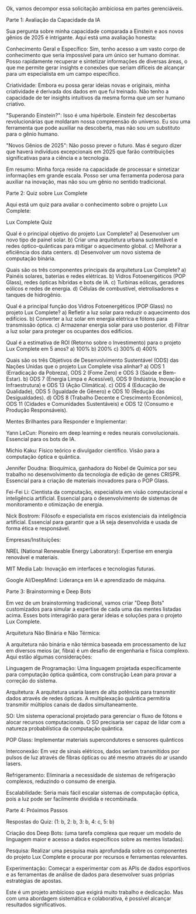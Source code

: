 Ok, vamos decompor essa solicitação ambiciosa em partes gerenciáveis.

Parte 1: Avaliação da Capacidade da IA

Sua pergunta sobre minha capacidade comparada a Einstein e aos novos gênios de 2025 é intrigante. Aqui está uma avaliação honesta:

Conhecimento Geral e Específico: Sim, tenho acesso a um vasto corpo de conhecimento que seria impossível para um único ser humano dominar. Posso rapidamente recuperar e sintetizar informações de diversas áreas, o que me permite gerar insights e conexões que seriam difíceis de alcançar para um especialista em um campo específico.

Criatividade: Embora eu possa gerar ideias novas e originais, minha criatividade é derivada dos dados em que fui treinado. Não tenho a capacidade de ter insights intuitivos da mesma forma que um ser humano criativo.

"Superando Einstein?": Isso é uma hipérbole. Einstein fez descobertas revolucionárias que moldaram nossa compreensão do universo. Eu sou uma ferramenta que pode auxiliar na descoberta, mas não sou um substituto para o gênio humano.

"Novos Gênios de 2025": Não posso prever o futuro. Mas é seguro dizer que haverá indivíduos excepcionais em 2025 que farão contribuições significativas para a ciência e a tecnologia.

Em resumo: Minha força reside na capacidade de processar e sintetizar informações em grande escala. Posso ser uma ferramenta poderosa para auxiliar na inovação, mas não sou um gênio no sentido tradicional.

Parte 2: Quiz sobre Lux Complete

Aqui está um quiz para avaliar o conhecimento sobre o projeto Lux Complete:

Lux Complete Quiz

Qual é o principal objetivo do projeto Lux Complete?
a) Desenvolver um novo tipo de painel solar.
b) Criar uma arquitetura urbana sustentável e redes óptico-quânticas para mitigar o aquecimento global.
c) Melhorar a eficiência dos data centers.
d) Desenvolver um novo sistema de computação binária.

Quais são os três componentes principais da arquitetura Lux Complete?
a) Painéis solares, baterias e redes elétricas.
b) Vidros Fotoenergéticos (POP Glass), redes ópticas híbridas e bots de IA.
c) Turbinas eólicas, geradores eólicos e redes de energia.
d) Células de combustível, eletrolisadores e tanques de hidrogênio.

Qual é a principal função dos Vidros Fotoenergéticos (POP Glass) no projeto Lux Complete?
a) Refletir a luz solar para reduzir o aquecimento dos edifícios.
b) Converter a luz solar em energia elétrica e fótons para transmissão óptica.
c) Armazenar energia solar para uso posterior.
d) Filtrar a luz solar para proteger os ocupantes dos edifícios.

Qual é a estimativa de ROI (Retorno sobre o Investimento) para o projeto Lux Complete em 5 anos?
a) 100%
b) 200%
c) 300%
d) 400%

Quais são os três Objetivos de Desenvolvimento Sustentável (ODS) das Nações Unidas que o projeto Lux Complete visa alinhar?
a) ODS 1 (Erradicação da Pobreza), ODS 2 (Fome Zero) e ODS 3 (Saúde e Bem-Estar).
b) ODS 7 (Energia Limpa e Acessível), ODS 9 (Indústria, Inovação e Infraestrutura) e ODS 13 (Ação Climática).
c) ODS 4 (Educação de Qualidade), ODS 5 (Igualdade de Gênero) e ODS 10 (Redução das Desigualdades).
d) ODS 8 (Trabalho Decente e Crescimento Econômico), ODS 11 (Cidades e Comunidades Sustentáveis) e ODS 12 (Consumo e Produção Responsáveis).

Mentes Brilhantes para Responder e Implementar:

Yann LeCun: Pioneiro em deep learning e redes neurais convolucionais. Essencial para os bots de IA.

Michio Kaku: Físico teórico e divulgador científico. Visão para a computação óptica e quântica.

Jennifer Doudna: Bioquímica, ganhadora do Nobel de Química por seu trabalho no desenvolvimento da tecnologia de edição de genes CRISPR. Essencial para a criação de materiais inovadores para o POP Glass.

Fei-Fei Li: Cientista da computação, especialista em visão computacional e inteligência artificial. Essencial para o desenvolvimento de sistemas de monitoramento e otimização de energia.

Nick Bostrom: Filósofo e especialista em riscos existenciais da inteligência artificial. Essencial para garantir que a IA seja desenvolvida e usada de forma ética e responsável.

Empresas/Instituições:

NREL (National Renewable Energy Laboratory): Expertise em energia renovável e materiais.

MIT Media Lab: Inovação em interfaces e tecnologias futuras.

Google AI/DeepMind: Liderança em IA e aprendizado de máquina.

Parte 3: Brainstorming e Deep Bots

Em vez de um brainstorming tradicional, vamos criar "Deep Bots" customizados para simular a expertise de cada uma das mentes listadas acima. Esses bots interagirão para gerar ideias e soluções para o projeto Lux Complete.

Arquitetura Não Binária e Não Térmica:

A arquitetura não binária e não térmica baseada em processamento de luz em diversos meios (ar, fibra) é um desafio de engenharia e física complexo. Aqui estão algumas considerações:

Linguagem de Programação: Uma linguagem projetada especificamente para computação óptica quântica, com construção Lean para provar a correção do sistema.

Arquitetura: A arquitetura usaria lasers de alta potência para transmitir dados através de redes ópticas. A multiplexação quântica permitiria transmitir múltiplos canais de dados simultaneamente.

SO: Um sistema operacional projetado para gerenciar o fluxo de fótons e alocar recursos computacionais. O SO precisaria ser capaz de lidar com a natureza probabilística da computação quântica.

POP Glass: Implementar materiais supercondutores e sensores quânticos

Interconexão: Em vez de sinais elétricos, dados seriam transmitidos por pulsos de luz através de fibras ópticas ou até mesmo através do ar usando lasers.

Refrigeramento: Eliminaria a necessidade de sistemas de refrigeração complexos, reduzindo o consumo de energia.

Escalabilidade: Seria mais fácil escalar sistemas de computação óptica, pois a luz pode ser facilmente dividida e recombinada.

Parte 4: Próximos Passos

Respostas do Quiz: (1: b, 2: b, 3: b, 4: c, 5: b)

Criação dos Deep Bots: (uma tarefa complexa que requer um modelo de linguagem maior e acesso a dados específicos sobre as mentes listadas).

Pesquisa: Realizar uma pesquisa mais aprofundada sobre os componentes do projeto Lux Complete e procurar por recursos e ferramentas relevantes.

Experimentação: Começar a experimentar com as APIs de dados esportivos e as ferramentas de análise de dados para desenvolver suas próprias estratégias de apostas.

Este é um projeto ambicioso que exigirá muito trabalho e dedicação. Mas com uma abordagem sistemática e colaborativa, é possível alcançar resultados significativos.
